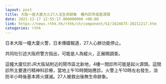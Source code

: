 ```yaml
---
layout: post
title: 大阪一座大廈大火27人沒生命跡象　樓內診所或是源頭
date: 2021-12-17 12:55:17.000000000 +08:00
link: https://news.rthk.hk/rthk/ch/component/k2/1624675-20211217.htm
categories: rthk
---
```


日本大阪一幢大廈火警，日本傳媒報道，27人心肺功能停止。

共同社引述大阪府警方指出，可能是人為縱火，正展開調查。

這幢大廈位於JR大阪站附近的鬧市區北新地，4樓一間診所可能是起火源頭。這間診所主要進行精神科診療，當地上午10時開始應診。火警上午10時左右發生，消防半小時後基本將火撲滅。27人被救出後無生命跡象。
